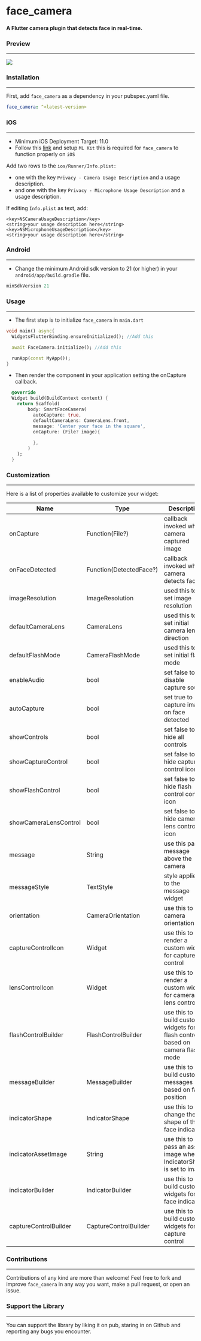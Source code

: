 # face_camera

#### A Flutter camera plugin that detects face in real-time.

### Preview
---  

![](https://github.com/Conezi/face_camera/blob/main/demo/preview.gif?raw=true)


### Installation
---  

First, add `face_camera` as a dependency in your pubspec.yaml file.

```yaml
face_camera: ^<latest-version>
```

### iOS
---  

* Minimum iOS Deployment Target: 11.0
* Follow this <a href="https://github.com/bharat-biradar/Google-Ml-Kit-plugin#requirements">link</a> and setup  `ML Kit` this is required for `face_camera` to function properly on `iOS`

Add two rows to the `ios/Runner/Info.plist:`
* one with the key `Privacy - Camera Usage Description` and a usage description.
* and one with the key `Privacy - Microphone Usage Description` and a usage description.

If editing `Info.plist` as text, add:

```
<key>NSCameraUsageDescription</key>
<string>your usage description here</string>
<key>NSMicrophoneUsageDescription</key>
<string>your usage description here</string>
```


### Android
---  

* Change the minimum Android sdk version to 21 (or higher) in your `android/app/build.gradle` file.

```groovy
minSdkVersion 21
```


### Usage
---  

* The first step is to initialize `face_camera` in `main.dart`
```dart
void main() async{
  WidgetsFlutterBinding.ensureInitialized(); //Add this

  await FaceCamera.initialize(); //Add this

  runApp(const MyApp());
}
```
* Then render the component in your application setting the onCapture callback.
```dart
  @override
  Widget build(BuildContext context) {
    return Scaffold(
        body: SmartFaceCamera(
          autoCapture: true,
          defaultCameraLens: CameraLens.front,
          message: 'Center your face in the square',
          onCapture: (File? image){
            
          },
        )
    );
  }
```

### Customization
---  

Here is a list of properties available to customize your widget:

| Name                  | Type                    | Description                                                                   |
|-----------------------|-------------------------|-------------------------------------------------------------------------------|
| onCapture             | Function(File?)         | callback invoked when camera captured image                                   |
| onFaceDetected        | Function(DetectedFace?) | callback invoked when camera detects face                                     |
| imageResolution       | ImageResolution         | used this to set image resolution                                             |
| defaultCameraLens     | CameraLens              | used this to set initial camera lens direction                                |
| defaultFlashMode      | CameraFlashMode         | used this to set initial flash mode                                           |
| enableAudio           | bool                    | set false to disable capture sound                                            |
| autoCapture           | bool                    | set true to capture image on face detected                                    |
| showControls          | bool                    | set false to hide all controls                                                |
| showCaptureControl    | bool                    | set false to hide capture control icon                                        |
| showFlashControl      | bool                    | set false to hide flash control control icon                                  |
| showCameraLensControl | bool                    | set false to hide camera lens control icon                                    |
| message               | String                  | use this pass a message above the camera                                      |
| messageStyle          | TextStyle               | style applied to the message widget                                           |
| orientation           | CameraOrientation       | use this to lock camera orientation                                           |
| captureControlIcon    | Widget                  | use this to render a custom widget for capture control                        |
| lensControlIcon       | Widget                  | use this to render a custom widget for camera lens control                    |
| flashControlBuilder   | FlashControlBuilder     | use this to build custom widgets for flash control based on camera flash mode |
| messageBuilder        | MessageBuilder          | use this to build custom messages based on face position                      |
| indicatorShape        | IndicatorShape          | use this to change the shape of the face indicator                            |
| indicatorAssetImage   | String                  | use this to pass an asset image when IndicatorShape is set to image           |
| indicatorBuilder      | IndicatorBuilder        | use this to build custom widgets for the face indicator                       |
| captureControlBuilder | CaptureControlBuilder   | use this to build custom widgets for capture control                          |

### Contributions
---  

Contributions of any kind are more than welcome! Feel free to fork and improve `face_camera` in any way you want, make a pull request, or open an issue.

### Support the Library
---  

You can support the library by liking it on pub, staring in on Github and reporting any bugs you encounter.